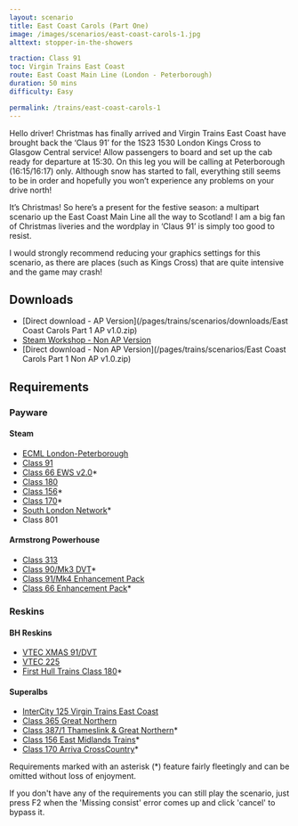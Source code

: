 ```yaml
---
layout: scenario
title: East Coast Carols (Part One)
image: /images/scenarios/east-coast-carols-1.jpg
alttext: stopper-in-the-showers

traction: Class 91
toc: Virgin Trains East Coast
route: East Coast Main Line (London - Peterborough)
duration: 50 mins
difficulty: Easy

permalink: /trains/east-coast-carols-1
---
```


Hello driver! Christmas has finally arrived and Virgin Trains East Coast have brought back the ‘Claus 91’ for the 1S23 1530 London Kings Cross to Glasgow Central service! Allow passengers to board and set up the cab ready for departure at 15:30. On this leg you will be calling at Peterborough (16:15/16:17) only. Although snow has started to fall, everything still seems to be in order and hopefully you won’t experience any problems on your drive north!

It’s Christmas! So here’s a present for the festive season: a multipart scenario up the East Coast Main Line all the way to Scotland! I am a big fan of Christmas liveries and the wordplay in ‘Claus 91’ is simply too good to resist.

I would strongly recommend reducing your graphics settings for this scenario, as there are places (such as Kings Cross) that are quite intensive and the game may crash!

## Downloads
* [Direct download - AP Version](/pages/trains/scenarios/downloads/East Coast Carols Part 1 AP v1.0.zip)
* [Steam Workshop - Non AP Version](http://steamcommunity.com/sharedfiles/filedetails/?id=1226799062)
* [Direct download - Non AP Version](/pages/trains/scenarios/East Coast Carols Part 1 Non AP v1.0.zip)

## Requirements

### Payware

#### Steam
* [ECML London-Peterborough](http://store.steampowered.com/app/222618)
* [Class 91](http://store.steampowered.com/app/222625)
* [Class 66 EWS v2.0](http://store.steampowered.com/app/222568)*
* [Class 180](http://store.steampowered.com/app/277763)
* [Class 156](http://store.steampowered.com/app/65217)*
* [Class 170](http://store.steampowered.com/app/208364)*
* [South London Network](http://store.steampowered.com/app/222638)*
* Class 801

#### Armstrong Powerhouse
* [Class 313](https://www.armstrongpowerhouse.com/index.php?route=product/product&path=45_84&product_id=164)
* [Class 90/Mk3 DVT](https://www.armstrongpowerhouse.com/index.php?route=product/product&path=45_84&product_id=131)*
* [Class 91/Mk4 Enhancement Pack](https://www.armstrongpowerhouse.com/index.php?route=product/product&path=36_89&product_id=165)
* [Class 66 Enhancement Pack](https://www.armstrongpowerhouse.com/index.php?route=product/product&path=36_89&product_id=173)*

### Reskins
#### BH Reskins
* [VTEC XMAS 91/DVT](https://www.facebook.com/photo.php?fbid=1266346160078309&set=oa.515760421890353&type=3&theater)
* [VTEC 225](https://www.facebook.com/photo.php?fbid=1277959925583599&set=oa.515760421890353&type=3&theater)
* [First Hull Trains Class 180](https://www.facebook.com/photo.php?fbid=942193055826956&set=oa.515760421890353&type=3&theater)*

#### Superalbs
* [InterCity 125 Virgin Trains East Coast](https://superalbs.weebly.com/ic125virgintrainseastcoast.html)
* [Class 365 Great Northern](https://superalbs.weebly.com/class365greatnorthern.html)
* [Class 387/1 Thameslink & Great Northern](http://superalbs.weebly.com/class387thameslink.html)*
* [Class 156 East Midlands Trains](https://superalbs.weebly.com/class156eastmidlandstrains.html)*
* [Class 170 Arriva CrossCountry](https://superalbs.weebly.com/class170arrivacrosscountry.html)*

Requirements marked with an asterisk (*) feature fairly fleetingly and can be omitted without loss of enjoyment. 

If you don't have any of the requirements you can still play the scenario, just press F2 when the 'Missing consist' error comes up and click 'cancel' to bypass it.